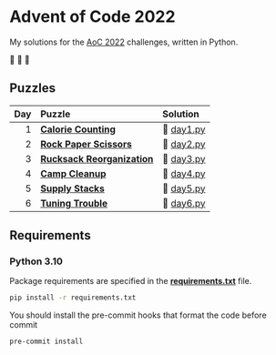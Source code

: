 # Advent of Code 2022

My solutions for the [AoC 2022](https://adventofcode.com/2022) challenges, written in Python.

:christmas_tree: :christmas_tree: :christmas_tree:

## Puzzles

| Day | Puzzle                                                             | Solution                       |
| --: | :----------------------------------------------------------------- | :----------------------------- |
|   1 | **[Calorie Counting](https://adventofcode.com/2022/day/1)**        | :snake: [day1.py](src/day1.py) |
|   2 | **[Rock Paper Scissors](https://adventofcode.com/2022/day/2)**     | :snake: [day2.py](src/day2.py) |
|   3 | **[Rucksack Reorganization](https://adventofcode.com/2022/day/3)** | :snake: [day3.py](src/day3.py) |
|   4 | **[Camp Cleanup](https://adventofcode.com/2022/day/4)**            | :snake: [day4.py](src/day4.py) |
|   5 | **[Supply Stacks](https://adventofcode.com/2022/day/5)**           | :snake: [day5.py](src/day5.py) |
|   6 | **[Tuning Trouble](https://adventofcode.com/2022/day/6)**          | :snake: [day6.py](src/day6.py) |

## Requirements

### Python 3.10

Package requirements are specified in the **[requirements.txt](requirements.txt)** file.

```sh
pip install -r requirements.txt
```

You should install the pre-commit hooks that format the code before commit

```sh
pre-commit install
```
